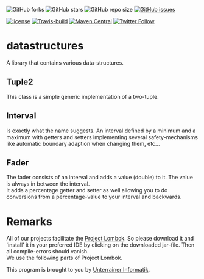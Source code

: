 ![GitHub forks](https://img.shields.io/github/forks/UnterrainerInformatik/java-datastructures?style=social) ![GitHub stars](https://img.shields.io/github/stars/UnterrainerInformatik/java-datastructures?style=social) ![GitHub repo size](https://img.shields.io/github/repo-size/UnterrainerInformatik/java-datastructures) [![GitHub issues](https://img.shields.io/github/issues/UnterrainerInformatik/java-datastructures)](https://github.com/UnterrainerInformatik/java-datastructures/issues)

[![license](https://img.shields.io/github/license/unterrainerinformatik/FiniteStateMachine.svg?maxAge=2592000)](http://unlicense.org) [![Travis-build](https://travis-ci.org/UnterrainerInformatik/java-datastructures.svg?branch=master)](https://travis-ci.org/github/UnterrainerInformatik/java-datastructures) [![Maven Central](https://img.shields.io/maven-central/v/info.unterrainer.commons/datastructures)](https://search.maven.org/artifact/info.unterrainer.commons/datastructures) [![Twitter Follow](https://img.shields.io/twitter/follow/throbax.svg?style=social&label=Follow&maxAge=2592000)](https://twitter.com/throbax)



# datastructures

A library that contains various data-structures.



## Tuple2

This class is a simple generic implementation of a two-tuple.



## Interval

Is exactly what the name suggests. An interval defined by a minimum and a maximum with getters and setters implementing several safety-mechanisms like automatic boundary adaption when changing them, etc...



## Fader

The fader consists of an interval and adds a value (double) to it. The value is always in between the interval.  
It adds a percentage getter and setter as well allowing you to do conversions from a percentage-value to your interval and backwards.



# Remarks

All of our projects facilitate the [Project Lombok][lombok]. So please download it and 'install' it in your preferred IDE by clicking on the downloaded jar-file. Then all compile-errors should vanish.  
We use the following parts of Project Lombok.

This program is brought to you by [Unterrainer Informatik][homepage].



[homepage]:  https://unterrainer.info
[lombok]: https://projectlombok.org

